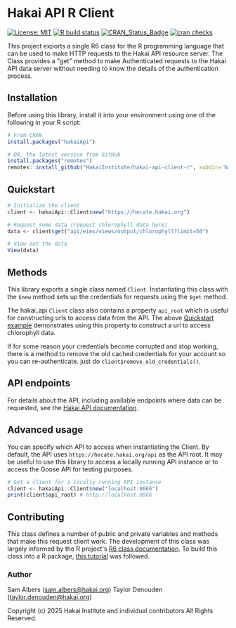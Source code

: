 # Hakai API R Client

[![License: MIT](https://img.shields.io/badge/License-MIT-yellow.svg)](https://opensource.org/licenses/MIT)
[![R build status](https://github.com/HakaiInstitute/hakai-api-client-r/actions/workflows/R-CMD-check.yaml/badge.svg)](https://github.com/HakaiInstitute/hakai-api-client-r/actions/workflows/R-CMD-check.yaml)
[![CRAN\_Status\_Badge](https://www.r-pkg.org/badges/version/hakaiApi)](https://cran.r-project.org/package=hakaiApi)
[![cran checks](https://badges.cranchecks.info/worst/hakaiApi.svg)](https://cran.r-project.org/web/checks/check_results_hakaiApi.html)

This project exports a single R6 class for the R programming language that can be used to make HTTP requests to the Hakai API resource server. The Class provides a "get" method to make Authenticated requests to the Hakai API data server without needing to know the details of the authentication process.

## Installation

Before using this library, install it into your environment using one of the following in your R script:

```r
# From CRAN
install.packages("hakaiApi")

# OR, the latest version from GitHub
install.packages("remotes")
remotes::install_github("HakaiInstitute/hakai-api-client-r", subdir='hakaiApi')
```

## Quickstart

```r
# Initialize the client
client <- hakaiApi::Client$new("https://hecate.hakai.org")

# Request some data (request chlorophyll data here)
data <- client$get("api/eims/views/output/chlorophyll?limit=50")

# View out the data
View(data)
```

## Methods

This library exports a single class named `Client`. Instantiating this class with the `$new` method sets up the credentials for requests using the `$get` method.

The hakai_api `Client` class also contains a property `api_root` which is useful for constructing urls to access data from the API. The above [Quickstart example](#quickstart) demonstrates using this property to construct a url to access chlorophyll data.

If for some reason your credentials become corrupted and stop working, there is a method to remove the old cached credentials for your account so you can re-authenticate. just do `client$remove_old_credentials()`.

## API endpoints

For details about the API, including available endpoints where data can be requested, see the [Hakai API documentation](https://hakaiinstitute.github.io/hakai-api/).

## Advanced usage

You can specify which API to access when instantiating the Client. By default, the API uses `https://hecate.hakai.org/api` as the API root. It may be useful to use this library to access a locally running API instance or to access the Goose API for testing purposes.

```r
# Get a client for a locally running API instance
client <- hakaiApi::Client$new("localhost:8666")
print(client$api_root) # http://localhost:8666
```

## Contributing
This class defines a number of public and private variables and methods that make this request client work. The development of this class was largely informed by the R project's [R6 class documentation](https://r6.r-lib.org/articles/Introduction.html). To build this class into a R package, [this tutorial](https://hilaryparker.com/2014/04/29/writing-an-r-package-from-scratch/) was followed.

### Author
Sam Albers (sam.albers@hakai.org)
Taylor Denouden (taylor.denouden@hakai.org)

Copyright (c) 2025 Hakai Institute and individual contributors All Rights Reserved.
